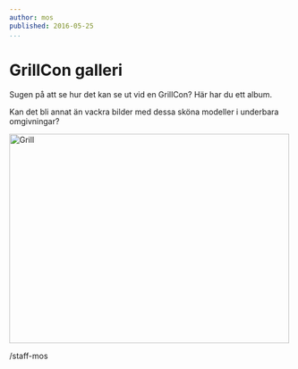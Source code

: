 ```yaml
---
author: mos
published: 2016-05-25
...
```

GrillCon galleri
======================================

Sugen på att se hur det kan se ut vid en GrillCon? Här har du ett album.

<!--more-->


Kan det bli annat än vackra bilder med dessa sköna modeller i underbara omgivningar?

<a data-flickr-embed="true"  href="https://www.flickr.com/photos/mikaelroos/albums/72157646847124948" title="Grill"><img src="https://c2.staticflickr.com/8/7447/9900833473_219da7c7f8.jpg" width="500" height="375" alt="Grill"></a><script async src="//embedr.flickr.com/assets/client-code.js" charset="utf-8"></script>




/staff-mos
